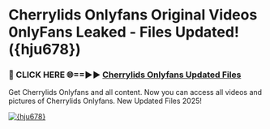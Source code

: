 # Cherrylids Onlyfans Original Videos 0nlyFans Leaked - Files Updated! ({hju678})

<h3>🔴 CLICK HERE 🌐==►► <a href="https://tinyurl.com/ms9xzufz" rel="nofollow">Cherrylids Onlyfans Updated Files</a></h3>

Get Cherrylids Onlyfans and all content. Now you can access all videos and pictures of Cherrylids Onlyfans. New Updated Files 2025!

[![{hju678}](https://i.imgur.com/PQ7UWWw.gif)](https://tinyurl.com/ms9xzufz)